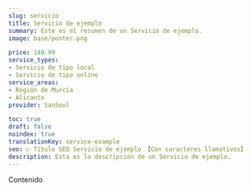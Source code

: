 ```yaml
---
slug: servicio
title: Servicio de ejemplo
summary: Este es el resumen de un Servicio de ejemplo.
image: base/poster.png

price: 149.99
service_types:
- Servicio de tipo local
- Servicio de tipo online
service_areas:
- Región de Murcia
- Alicante
provider: SanSoul

toc: true
draft: false
noindex: true
translationKey: service-example
seo: ▷ Título SEO Servicio de ejemplo 【Con caracteres llamativos】
description: Esta es la descripción de un Servicio de ejemplo.
---
```

Contenido